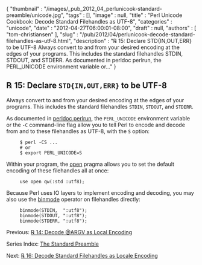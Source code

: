 {
   "thumbnail" : "/images/_pub_2012_04_perlunicook-standard-preamble/unicode.jpg",
   "tags" : [],
   "image" : null,
   "title" : "Perl Unicode Cookbook: Decode Standard Filehandles as UTF-8",
   "categories" : "unicode",
   "date" : "2012-04-27T06:00:01-08:00",
   "draft" : null,
   "authors" : [
      "tom-christiansen"
   ],
   "slug" : "/pub/2012/04/perlunicook-decode-standard-filehandles-as-utf-8.html",
   "description" : "℞ 15: Declare STD{IN,OUT,ERR} to be UTF-8 Always convert to and from your desired encoding at the edges of your programs. This includes the standard filehandles STDIN, STDOUT, and STDERR. As documented in perldoc perlrun, the PERL_UNICODE environment variable or..."
}



℞ 15: Declare `STD{IN,OUT,ERR}` to be UTF-8
-------------------------------------------

Always convert to and from your desired encoding at the edges of your programs. This includes the standard filehandles `STDIN`, `STDOUT`, and `STDERR`.

As documented in [perldoc perlrun](http://perldoc.perl.org/perlrun.html), the `PERL_UNICODE` environment variable or the `-C` command-line flag allow you to tell Perl to encode and decode from and to these filehandles as UTF-8, with the `S` option:

         $ perl -CS ...
         # or
         $ export PERL_UNICODE=S

Within your program, the [open](http://perldoc.perl.org/open.html) pragma allows you to set the default encoding of these filehandles all at once:

         use open qw(:std :utf8);

Because Perl uses IO layers to implement encoding and decoding, you may also use the [binmode](http://perldoc.perl.org/perlfunc.html#binmode) operator on filehandles directly:

         binmode(STDIN,  ":utf8");
         binmode(STDOUT, ":utf8");
         binmode(STDERR, ":utf8");

Previous: [℞ 14: Decode @ARGV as Local Encoding](/pub/2012/04/perlunicookbook-decode-argv-as-local-encoding.html)

Series Index: [The Standard Preamble](/pub/2012/04/perlunicook-standard-preamble.html)

Next: [℞ 16: Decode Standard Filehandles as Locale Encoding](/pub/2012/04/perlunicook-decode-standard-filehandles-as-locale-encoding.html)
